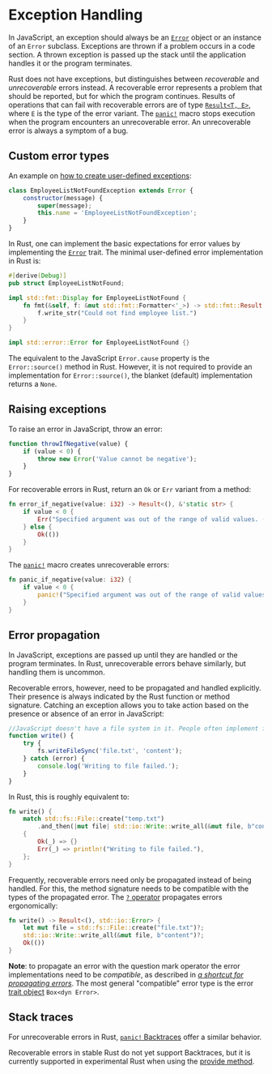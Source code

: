 # Exception Handling

In JavaScript, an exception should always be an [`Error`][js-system-exception] object or an instance of an `Error` subclass. Exceptions are thrown if a problem occurs in a code section. A thrown exception is passed up the stack until the application handles it or the program terminates.

Rust does not have exceptions, but distinguishes between _recoverable_ and _unrecoverable_ errors instead. A recoverable error represents a problem that should be reported, but for which the program continues. Results of operations that can fail with recoverable errors are of type [`Result<T, E>`][rust-result], where `E` is the type of the error variant. The [`panic!`][panic] macro stops execution when the program encounters an unrecoverable error. An unrecoverable error is always a symptom of a bug.

## Custom error types

An example on [how to create user-defined exceptions][js-user-defined-exceptions]:

```js
class EmployeeListNotFoundException extends Error {
    constructor(message) {
        super(message);
        this.name = 'EmployeeListNotFoundException';
    }
}
```

In Rust, one can implement the basic expectations for error values by implementing the [`Error`][rust-std-error] trait. The minimal user-defined error implementation in Rust is:

```rust
#[derive(Debug)]
pub struct EmployeeListNotFound;

impl std::fmt::Display for EmployeeListNotFound {
    fn fmt(&self, f: &mut std::fmt::Formatter<'_>) -> std::fmt::Result {
        f.write_str("Could not find employee list.")
    }
}

impl std::error::Error for EmployeeListNotFound {}
```

The equivalent to the JavaScript `Error.cause` property is the `Error::source()` method in Rust. However, it is not required to provide an implementation for `Error::source()`, the blanket (default) implementation returns a `None`.

## Raising exceptions

To raise an error in JavaScript, throw an error:

```js
function throwIfNegative(value) {
    if (value < 0) {
        throw new Error('Value cannot be negative');
    }
}

```

For recoverable errors in Rust, return an `Ok` or `Err` variant from a method:

```rust
fn error_if_negative(value: i32) -> Result<(), &'static str> {
    if value < 0 {
        Err("Specified argument was out of the range of valid values. (Parameter 'value')")
    } else {
        Ok(())
    }
}
```

The [`panic!`][panic] macro creates unrecoverable errors:

```rust
fn panic_if_negative(value: i32) {
    if value < 0 {
        panic!("Specified argument was out of the range of valid values. (Parameter 'value')")
    }
}
```

## Error propagation

In JavaScript, exceptions are passed up until they are handled or the program terminates. In Rust, unrecoverable errors behave similarly, but handling them is uncommon.

Recoverable errors, however, need to be propagated and handled explicitly. Their presence is always indicated by the Rust function or method signature. Catching an exception allows you to take action based on the presence or absence of an error in JavaScript:

```js
//JavaScript doesn't have a file system in it. People often implement file systems using the BrowserFS library that mimic Node.js APIs.
function write() {
    try {
        fs.writeFileSync('file.txt', 'content');
    } catch (error) {
        console.log('Writing to file failed.');
    }
}

```

In Rust, this is roughly equivalent to:

```rust
fn write() {
    match std::fs::File::create("temp.txt")
        .and_then(|mut file| std::io::Write::write_all(&mut file, b"content"))
    {
        Ok(_) => {}
        Err(_) => println!("Writing to file failed."),
    };
}
```

Frequently, recoverable errors need only be propagated instead of being handled. For this, the method signature needs to be compatible with the types of the propagated error. The [`?` operator][question-mark-operator] propagates errors ergonomically:

```rust
fn write() -> Result<(), std::io::Error> {
    let mut file = std::fs::File::create("file.txt")?;
    std::io::Write::write_all(&mut file, b"content")?;
    Ok(())
}
```

**Note**: to propagate an error with the question mark operator the error implementations need to be _compatible_, as described in [_a shortcut for propagating errors_][propagating-errors-rust-book]. The most general "compatible" error type is the error [trait object] `Box<dyn Error>`.

## Stack traces

<!--Throwing an unhandled exception in .NET will cause the runtime to print a stack
trace that allows debugging the problem with additional context.-->

For unrecoverable errors in Rust, [`panic!` Backtraces][panic-backtrace] offer a similar behavior.

Recoverable errors in stable Rust do not yet support Backtraces, but it is currently supported in experimental Rust when using the [provide method].

[js-system-exception]: https://developer.mozilla.org/en-US/docs/Web/JavaScript/Reference/Global_Objects/Error
[rust-result]: https://doc.rust-lang.org/std/result/enum.Result.html
[panic-backtrace]: https://doc.rust-lang.org/book/ch09-01-unrecoverable-errors-with-panic.html#using-a-panic-backtrace
[js-user-defined-exceptions]: https://developer.mozilla.org/en-US/docs/Web/JavaScript/Reference/Global_Objects/Error/Error
[rust-std-error]: https://doc.rust-lang.org/std/error/trait.Error.html
[provide method]: https://doc.rust-lang.org/std/error/trait.Error.html#method.provide
[question-mark-operator]: https://doc.rust-lang.org/std/result/index.html#the-question-mark-operator-
[panic]: https://doc.rust-lang.org/std/macro.panic.html
[propagating-errors-rust-book]: https://doc.rust-lang.org/book/ch09-02-recoverable-errors-with-result.html#a-shortcut-for-propagating-errors-the--operator
[trait object]: https://doc.rust-lang.org/reference/types/trait-object.html
